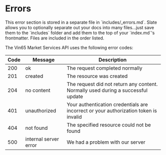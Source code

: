 # Errors

<aside class="notice">This error section is stored in a separate file in `includes/_errors.md`. Slate allows you to optionally separate out your docs into many files...just save them to the `includes` folder and add them to the top of your `index.md`'s frontmatter. Files are included in the order listed.</aside>

The Vin65 Market Services API uses the following error codes:

Code       | Message               | Description
---------- | --------------------- | -----------
200        | ok                    | The request completed normally
201        | created               | The resource was created
204        | no content            | The request did not return any content. Normally used during a successful update
401        | unauthorized          | Your authentication credentials are incorrect or your authorization token is invalid
404        | not found             | The specified resource could not be found
500        | internal server error | We had a problem with our server
